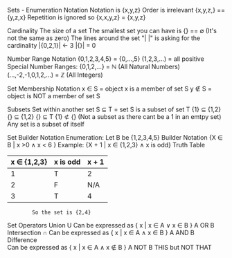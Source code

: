 

Sets - Enumeration Notation 
	Notation is {x,y,z}
	Order is irrelevant {x,y,z,} == {y,z,x}
	Repetition is ignored so {x,x,y,z} = {x,y,z}


Cardinality
	The size of a set 
	The smallest set you can have is {} == ∅ (It's not the same as zero)
	The lines around the set "| |" is asking for the cardinality |{0,2,1}| <- 3
	|{}| = 0


Number Range Notation 
	{0,1,2,3,4,5} = {0,...,5}
	(1,2,3,...) = all positive 
	Special Number Ranges:
		{0,1,2,...} = ℕ (All Natural Numbers)
		(...,-2,-1,0,1,2,...) = ℤ (All Integers)


Set Membership Notation
	x ∈ S = object x is a member of set S
	y ∉ S = object is NOT a member of set S


Subsets 
	Set within another set
	S ⊆ T = set S is a subset of set T
	{1} ⊆ {1,2}
	{} ⊆ {1,2}
	{} ⊆ T
	{1} ⊄ {} (Not a subset as there cant be a 1 in an emtpy set)
	Any set is a subset of itself 

Set Builder Notation
	Enumeration:
		Let B be {1,2,3,4,5}
	Builder Notation 
		{X ∈ B | x >0 ∧ x < 6 }
		Example:
			{X + 1 | x ∈ {1,2,3} ∧ x is odd}
			Truth Table

| x ∈ {1,2,3} | x is odd | x + 1 |
| ----------- | -------- | ----- |
| 1           | T        | 2     |
| 2           | F        | N/A   |
| 3           | T        | 4     |
			So the set is {2,4}

Set Operators
	Union U
		Can be expressed as { x | x ∈ A ∨ x ∈ B } A OR B
	Intersection ∩
		Can be expressed as { x | x ∈ A ∧ x ∈ B } A AND B
	Difference \
		Can be expressed as { x | x ∈ A ∧ x ∉ B } A NOT B
		THIS but NOT THAT